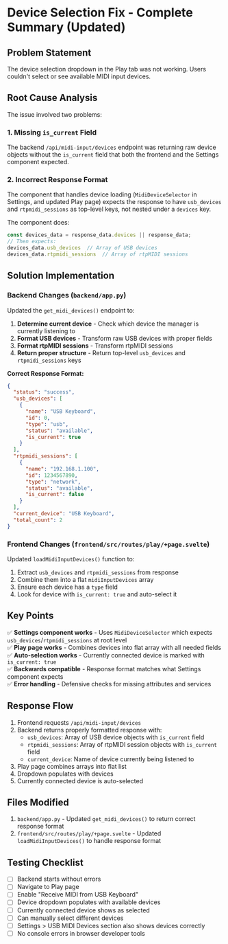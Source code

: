 # Device Selection Fix - Complete Summary (Updated)

## Problem Statement
The device selection dropdown in the Play tab was not working. Users couldn't select or see available MIDI input devices.

## Root Cause Analysis
The issue involved two problems:

### 1. Missing `is_current` Field
The backend `/api/midi-input/devices` endpoint was returning raw device objects without the `is_current` field that both the frontend and the Settings component expected.

### 2. Incorrect Response Format
The component that handles device loading (`MidiDeviceSelector` in Settings, and updated Play page) expects the response to have `usb_devices` and `rtpmidi_sessions` as top-level keys, not nested under a `devices` key.

The component does:
```javascript
const devices_data = response_data.devices || response_data;
// Then expects:
devices_data.usb_devices  // Array of USB devices
devices_data.rtpmidi_sessions  // Array of rtpMIDI sessions
```

## Solution Implementation

### Backend Changes (`backend/app.py`)

Updated the `get_midi_devices()` endpoint to:

1. **Determine current device** - Check which device the manager is currently listening to
2. **Format USB devices** - Transform raw USB devices with proper fields
3. **Format rtpMIDI sessions** - Transform rtpMIDI sessions 
4. **Return proper structure** - Return top-level `usb_devices` and `rtpmidi_sessions` keys

**Correct Response Format:**
```json
{
  "status": "success",
  "usb_devices": [
    {
      "name": "USB Keyboard",
      "id": 0,
      "type": "usb",
      "status": "available",
      "is_current": true
    }
  ],
  "rtpmidi_sessions": [
    {
      "name": "192.168.1.100",
      "id": 1234567890,
      "type": "network",
      "status": "available",
      "is_current": false
    }
  ],
  "current_device": "USB Keyboard",
  "total_count": 2
}
```

### Frontend Changes (`frontend/src/routes/play/+page.svelte`)

Updated `loadMidiInputDevices()` function to:
1. Extract `usb_devices` and `rtpmidi_sessions` from response
2. Combine them into a flat `midiInputDevices` array
3. Ensure each device has a `type` field
4. Look for device with `is_current: true` and auto-select it

## Key Points

✅ **Settings component works** - Uses `MidiDeviceSelector` which expects `usb_devices`/`rtpmidi_sessions` at root level  
✅ **Play page works** - Combines devices into flat array with all needed fields  
✅ **Auto-selection works** - Currently connected device is marked with `is_current: true`  
✅ **Backwards compatible** - Response format matches what Settings component expects  
✅ **Error handling** - Defensive checks for missing attributes and services

## Response Flow

1. Frontend requests `/api/midi-input/devices`
2. Backend returns properly formatted response with:
   - `usb_devices`: Array of USB device objects with `is_current` field
   - `rtpmidi_sessions`: Array of rtpMIDI session objects with `is_current` field
   - `current_device`: Name of device currently being listened to
3. Play page combines arrays into flat list
4. Dropdown populates with devices
5. Currently connected device is auto-selected

## Files Modified

1. `backend/app.py` - Updated `get_midi_devices()` to return correct response format
2. `frontend/src/routes/play/+page.svelte` - Updated `loadMidiInputDevices()` to handle response format

## Testing Checklist
- [ ] Backend starts without errors
- [ ] Navigate to Play page
- [ ] Enable "Receive MIDI from USB Keyboard"
- [ ] Device dropdown populates with available devices
- [ ] Currently connected device shows as selected
- [ ] Can manually select different devices
- [ ] Settings > USB MIDI Devices section also shows devices correctly
- [ ] No console errors in browser developer tools
